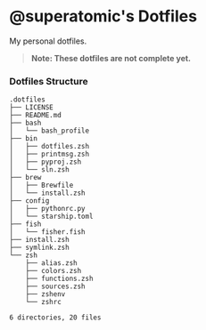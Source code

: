 # **@superatomic**'s Dotfiles
My personal dotfiles.

> **Note: These dotfiles are not complete yet.**

### Dotfiles Structure
```
.dotfiles
├── LICENSE
├── README.md
├── bash
│   └── bash_profile
├── bin
│   ├── dotfiles.zsh
│   ├── printmsg.zsh
│   ├── pyproj.zsh
│   └── sln.zsh
├── brew
│   ├── Brewfile
│   └── install.zsh
├── config
│   ├── pythonrc.py
│   └── starship.toml
├── fish
│   └── fisher.fish
├── install.zsh
├── symlink.zsh
└── zsh
    ├── alias.zsh
    ├── colors.zsh
    ├── functions.zsh
    ├── sources.zsh
    ├── zshenv
    └── zshrc

6 directories, 20 files
```

